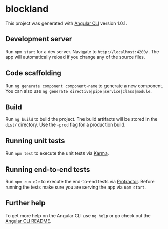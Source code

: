 # blockland

This project was generated with [Angular CLI](https://github.com/angular/angular-cli) version 1.0.1.

## Development server

Run `npm start` for a dev server. Navigate to `http://localhost:4200/`. The app will automatically reload if you change any of the source files.

## Code scaffolding

Run `ng generate component component-name` to generate a new component. You can also use `ng generate directive|pipe|service|class|module`.

## Build

Run `ng build` to build the project. The build artifacts will be stored in the `dist/` directory. Use the `-prod` flag for a production build.

## Running unit tests

Run `npm test` to execute the unit tests via [Karma](https://karma-runner.github.io).

## Running end-to-end tests

Run `npm run e2e` to execute the end-to-end tests via [Protractor](http://www.protractortest.org/).
Before running the tests make sure you are serving the app via `npm start`.

## Further help

To get more help on the Angular CLI use `ng help` or go check out the [Angular CLI README](https://github.com/angular/angular-cli/blob/master/README.md).
